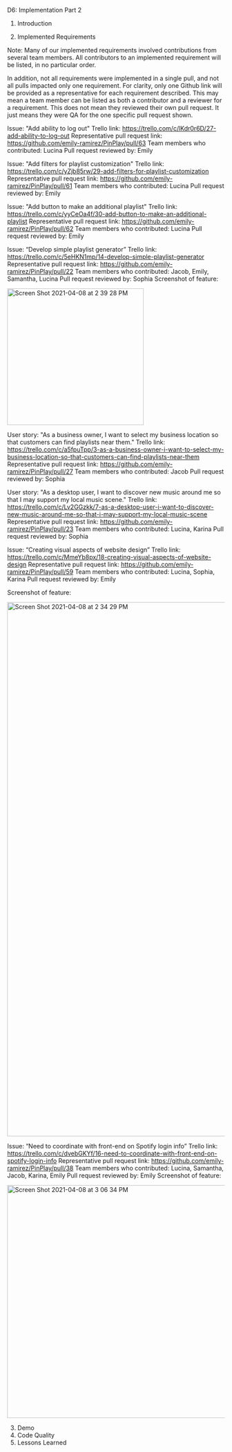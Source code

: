 D6: Implementation Part 2

1. Introduction

2. Implemented Requirements

Note: Many of our implemented requirements involved contributions from several team members. All contributors to an implemented requirement will be listed, in no particular order.

In addition, not all requirements were implemented in a single pull, and not all pulls impacted only one requirement. For clarity, only one Github link will be provided as a representative for each requirement described. This may mean a team member can be listed as both a contributor and a reviewer for a requirement. This does not mean they reviewed their own pull request. It just means they were QA for the one specific pull request shown.

Issue: "Add ability to log out"
  Trello link: https://trello.com/c/lKdr0r6D/27-add-ability-to-log-out
  Representative pull request link: https://github.com/emily-ramirez/PinPlay/pull/63
  Team members who contributed: Lucina
  Pull request reviewed by: Emily

Issue: "Add filters for playlist customization"
Trello link: https://trello.com/c/yZjb85rw/29-add-filters-for-playlist-customization
Representative pull request link: https://github.com/emily-ramirez/PinPlay/pull/61
Team members who contributed: Lucina
Pull request reviewed by: Emily

Issue: "Add button to make an additional playlist"
Trello link: https://trello.com/c/yyCeOa4f/30-add-button-to-make-an-additional-playlist
Representative pull request link: https://github.com/emily-ramirez/PinPlay/pull/62
Team members who contributed: Lucina
Pull request reviewed by: Emily

Issue: “Develop simple playlist generator”
Trello link: https://trello.com/c/5eHKN1mp/14-develop-simple-playlist-generator
Representative pull request link: https://github.com/emily-ramirez/PinPlay/pull/22
Team members who contributed: Jacob, Emily, Samantha, Lucina
Pull request reviewed by: Sophia
Screenshot of feature:

<img width="316" alt="Screen Shot 2021-04-08 at 2 39 28 PM" src="https://user-images.githubusercontent.com/75813227/114103219-939ff600-987d-11eb-94de-8e217dddeaee.png">

User story: "As a business owner, I want to select my business location so that customers can find playlists near them."
Trello link: https://trello.com/c/a5fpuTpp/3-as-a-business-owner-i-want-to-select-my-business-location-so-that-customers-can-find-playlists-near-them
Representative pull request link: https://github.com/emily-ramirez/PinPlay/pull/27
Team members who contributed: Jacob
Pull request reviewed by: Sophia

User story: "As a desktop user, I want to discover new music around me so that I may support my local music scene."
Trello link: https://trello.com/c/Lv2GGzkk/7-as-a-desktop-user-i-want-to-discover-new-music-around-me-so-that-i-may-support-my-local-music-scene
Representative pull request link: https://github.com/emily-ramirez/PinPlay/pull/23
Team members who contributed: Lucina, Karina
Pull request reviewed by: Sophia

Issue: “Creating visual aspects of website design”
Trello link: https://trello.com/c/MmeYb8px/18-creating-visual-aspects-of-website-design
Representative pull request link: https://github.com/emily-ramirez/PinPlay/pull/59
Team members who contributed: Lucina, Sophia, Karina
Pull request reviewed by: Emily

Screenshot of feature:

<img width="1236" alt="Screen Shot 2021-04-08 at 2 34 29 PM" src="https://user-images.githubusercontent.com/75813227/114103238-9d295e00-987d-11eb-9297-6d0eb988ef5b.png">

Issue: “Need to coordinate with front-end on Spotify login info”
Trello link: https://trello.com/c/dvebGKYf/16-need-to-coordinate-with-front-end-on-spotify-login-info
Representative pull request link: https://github.com/emily-ramirez/PinPlay/pull/38
Team members who contributed: Lucina, Samantha, Jacob, Karina, Emily
Pull request reviewed by: Emily
Screenshot of feature:

<img width="539" alt="Screen Shot 2021-04-08 at 3 06 34 PM" src="https://user-images.githubusercontent.com/75813227/114103247-a4e90280-987d-11eb-9ba9-a03a90968c0a.png">


3. Demo
4. Code Quality
5. Lessons Learned
